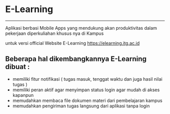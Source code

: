 # E-Learning
------------------------
Aplikasi berbasi Mobile Apps yang mendukung akan produktivitas dalam pekerjaan diperkuliahan khusus nya di Kampus

untuk versi official Website E-Learning https://elearning.itg.ac.id



## Beberapa hal dikembangkannya E-Learning dibuat :
- memiliki fitur notifikasi ( tugas masuk, tenggat waktu dan juga hasil nilai tugas )
- memiliki peran aktif agar menyimpan status login agar mudah di akses kapanpun
- memudahkan membaca file dokumen materi dari pembelajaran kampus
- memudahkan pengiriman tugas langsung dari aplikasi tanpa login
